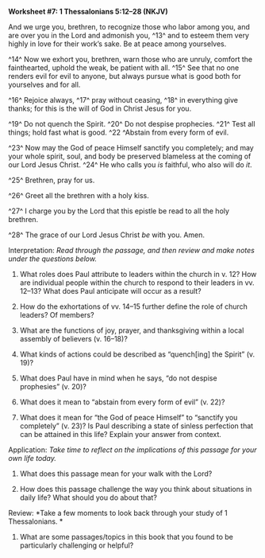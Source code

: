 **Worksheet \#7: 1 Thessalonians 5:12–28 <span style="font-variant:small-caps;">(NKJV)</span>**

And we urge you, brethren, to recognize those who labor among you, and are over you in the Lord and admonish you, ^13^ and to esteem them very highly in love for their work’s sake. Be at peace among yourselves.

^14^ Now we exhort you, brethren, warn those who are unruly, comfort the fainthearted, uphold the weak, be patient with all. ^15^ See that no one renders evil for evil to anyone, but always pursue what is good both for yourselves and for all.

^16^ Rejoice always, ^17^ pray without ceasing, ^18^ in everything give thanks; for this is the will of God in Christ Jesus for you.

^19^ Do not quench the Spirit. ^20^ Do not despise prophecies. ^21^ Test all things; hold fast what is good. ^22 ^Abstain from every form of evil.

^23^ Now may the God of peace Himself sanctify you completely; and may your whole spirit, soul, and body be preserved blameless at the coming of our Lord Jesus Christ. ^24^ He who calls you *is* faithful, who also will do *it*.

^25^ Brethren, pray for us.

^26^ Greet all the brethren with a holy kiss.

^27^ I charge you by the Lord that this epistle be read to all the holy brethren.

^28^ The grace of our Lord Jesus Christ *be* with you. Amen.

Interpretation: *Read through the passage, and then review and make notes under the questions below.*

1.  What roles does Paul attribute to leaders within the church in v. 12? How are individual people within the church to respond to their leaders in vv. 12–13? What does Paul anticipate will occur as a result?

2.  How do the exhortations of vv. 14–15 further define the role of church leaders? Of members?

3.  What are the functions of joy, prayer, and thanksgiving within a local assembly of believers (v. 16–18)?

4.  What kinds of actions could be described as “quench\[ing\] the Spirit” (v. 19)?

5.  What does Paul have in mind when he says, “do not despise prophesies” (v. 20)?

6.  What does it mean to “abstain from every form of evil” (v. 22)?

7.  What does it mean for “the God of peace Himself” to “sanctify you completely” (v. 23)? Is Paul describing a state of sinless perfection that can be attained in this life? Explain your answer from context.

Application: *Take time to reflect on the implications of this passage for your own life today.*

1.  What does this passage mean for your walk with the Lord?

2.  How does this passage challenge the way you think about situations in daily life? What should you do about that?

Review: *Take a few moments to look back through your study of 1 Thessalonians. *

1.  What are some passages/topics in this book that you found to be particularly challenging or helpful?


